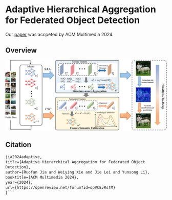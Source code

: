 # Adaptive Hierarchical Aggregation for Federated Object Detection
Our [paper](https://openreview.net/forum?id=opVCEvRsTM) was accpeted by ACM Multimedia 2024.
## Overview
![Overview](readme/Overview.png)
## Citation
```@inproceedings{
jia2024adaptive,
title={Adaptive Hierarchical Aggregation for Federated Object Detection},
author={Ruofan Jia and Weiying Xie and Jie Lei and Yunsong Li},
booktitle={ACM Multimedia 2024},
year={2024},
url={https://openreview.net/forum?id=opVCEvRsTM}
}```
